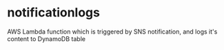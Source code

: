 # notificationlogs
AWS Lambda function which is triggered by SNS notification, and logs it's content to DynamoDB table
